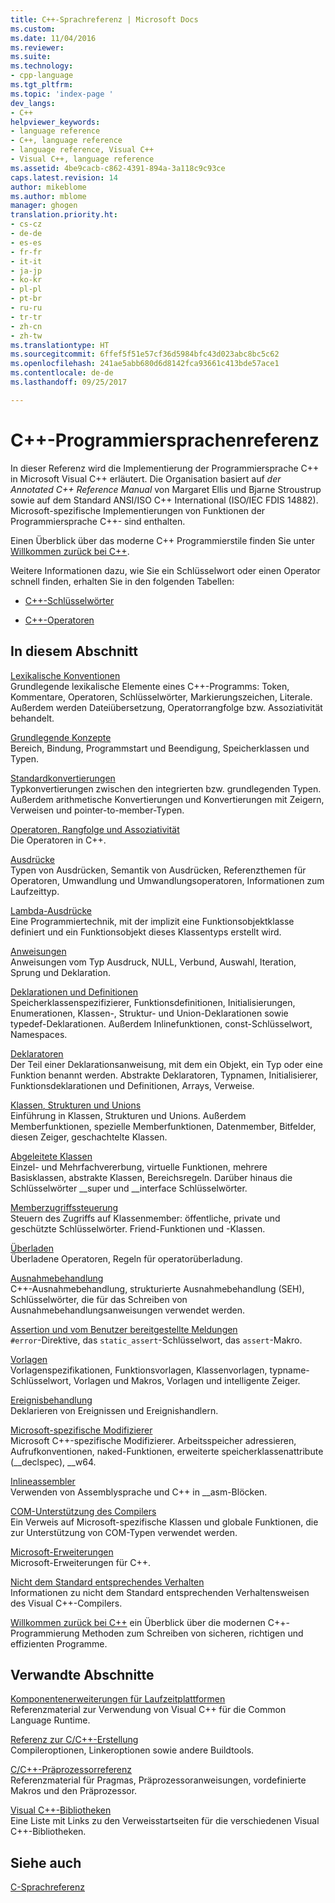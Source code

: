 ```yaml
---
title: C++-Sprachreferenz | Microsoft Docs
ms.custom: 
ms.date: 11/04/2016
ms.reviewer: 
ms.suite: 
ms.technology:
- cpp-language
ms.tgt_pltfrm: 
ms.topic: 'index-page '
dev_langs:
- C++
helpviewer_keywords:
- language reference
- C++, language reference
- language reference, Visual C++
- Visual C++, language reference
ms.assetid: 4be9cacb-c862-4391-894a-3a118c9c93ce
caps.latest.revision: 14
author: mikeblome
ms.author: mblome
manager: ghogen
translation.priority.ht:
- cs-cz
- de-de
- es-es
- fr-fr
- it-it
- ja-jp
- ko-kr
- pl-pl
- pt-br
- ru-ru
- tr-tr
- zh-cn
- zh-tw
ms.translationtype: HT
ms.sourcegitcommit: 6ffef5f51e57cf36d5984bfc43d023abc8bc5c62
ms.openlocfilehash: 241ae5abb680d6d8142fca93661c413bde57ace1
ms.contentlocale: de-de
ms.lasthandoff: 09/25/2017

---
```

# <a name="c-language-reference"></a>C++-Programmiersprachenreferenz
In dieser Referenz wird die Implementierung der Programmiersprache C++ in Microsoft Visual C++ erläutert. Die Organisation basiert auf *der Annotated C++ Reference Manual* von Margaret Ellis und Bjarne Stroustrup sowie auf dem Standard ANSI/ISO C++ International (ISO/IEC FDIS 14882). Microsoft-spezifische Implementierungen von Funktionen der Programmiersprache C++- sind enthalten.  

Einen Überblick über das moderne C++ Programmierstile finden Sie unter [Willkommen zurück bei C++](welcome-back-to-cpp-modern-cpp.md).
  
 Weitere Informationen dazu, wie Sie ein Schlüsselwort oder einen Operator schnell finden, erhalten Sie in den folgenden Tabellen:  
  
-   [C++-Schlüsselwörter](../cpp/keywords-cpp.md)  
  
-   [C++-Operatoren](../cpp/cpp-built-in-operators-precedence-and-associativity.md)  
  
## <a name="in-this-section"></a>In diesem Abschnitt  

 [Lexikalische Konventionen](../cpp/lexical-conventions.md)  
 Grundlegende lexikalische Elemente eines C++-Programms: Token, Kommentare, Operatoren, Schlüsselwörter, Markierungszeichen, Literale. Außerdem werden Dateiübersetzung, Operatorrangfolge bzw. Assoziativität behandelt.  
  
 [Grundlegende Konzepte](../cpp/basic-concepts-cpp.md)  
 Bereich, Bindung, Programmstart und Beendigung, Speicherklassen und Typen.  
  
 [Standardkonvertierungen](../cpp/standard-conversions.md)  
 Typkonvertierungen zwischen den integrierten bzw. grundlegenden Typen. Außerdem arithmetische Konvertierungen und Konvertierungen mit Zeigern, Verweisen und pointer-to-member-Typen.  
  
 [Operatoren, Rangfolge und Assoziativität](../cpp/cpp-built-in-operators-precedence-and-associativity.md)  
 Die Operatoren in C++.  
  
 [Ausdrücke](../cpp/expressions-cpp.md)  
 Typen von Ausdrücken, Semantik von Ausdrücken, Referenzthemen für Operatoren, Umwandlung und Umwandlungsoperatoren, Informationen zum Laufzeittyp.  
  
 [Lambda-Ausdrücke](../cpp/lambda-expressions-in-cpp.md)  
 Eine Programmiertechnik, mit der implizit eine Funktionsobjektklasse definiert und ein Funktionsobjekt dieses Klassentyps erstellt wird.  
  
 [Anweisungen](../cpp/statements-cpp.md)  
 Anweisungen vom Typ Ausdruck, NULL, Verbund, Auswahl, Iteration, Sprung und Deklaration.  
  
 [Deklarationen und Definitionen](declarations-and-definitions-cpp.md)  
 Speicherklassenspezifizierer, Funktionsdefinitionen, Initialisierungen, Enumerationen, Klassen-, Struktur- und Union-Deklarationen sowie typedef-Deklarationen. Außerdem Inlinefunktionen, const-Schlüsselwort, Namespaces.  
  
 [Deklaratoren](http://msdn.microsoft.com/en-us/8a7b9b51-92bd-4ac0-b3fe-0c4abe771838)  
 Der Teil einer Deklarationsanweisung, mit dem ein Objekt, ein Typ oder eine Funktion benannt werden. Abstrakte Deklaratoren, Typnamen, Initialisierer, Funktionsdeklarationen und Definitionen, Arrays, Verweise.  
  
 [Klassen, Strukturen und Unions](../cpp/classes-and-structs-cpp.md)  
 Einführung in Klassen, Strukturen und Unions. Außerdem Memberfunktionen, spezielle Memberfunktionen, Datenmember, Bitfelder, diesen Zeiger, geschachtelte Klassen.  
  
 [Abgeleitete Klassen](../cpp/inheritance-cpp.md)  
 Einzel- und Mehrfachvererbung, virtuelle Funktionen, mehrere Basisklassen, abstrakte Klassen, Bereichsregeln. Darüber hinaus die Schlüsselwörter __super und \__interface Schlüsselwörter.  
  
 [Memberzugriffssteuerung](../cpp/member-access-control-cpp.md)  
 Steuern des Zugriffs auf Klassenmember: öffentliche, private und geschützte Schlüsselwörter. Friend-Funktionen und -Klassen.  
  
 [Überladen](operator-overloading.md)  
 Überladene Operatoren, Regeln für operatorüberladung.  
  
 [Ausnahmebehandlung](../cpp/exception-handling-in-visual-cpp.md)  
 C++-Ausnahmebehandlung, strukturierte Ausnahmebehandlung (SEH), Schlüsselwörter, die für das Schreiben von Ausnahmebehandlungsanweisungen verwendet werden.  
  
 [Assertion und vom Benutzer bereitgestellte Meldungen](../cpp/assertion-and-user-supplied-messages-cpp.md)  
 `#error`-Direktive, das `static_assert`-Schlüsselwort, das `assert`-Makro.  
  
 [Vorlagen](../cpp/templates-cpp.md)  
 Vorlagenspezifikationen, Funktionsvorlagen, Klassenvorlagen, typname-Schlüsselwort, Vorlagen und Makros, Vorlagen und intelligente Zeiger.  
  
 [Ereignisbehandlung](../cpp/event-handling.md)  
 Deklarieren von Ereignissen und Ereignishandlern.  
  
 [Microsoft-spezifische Modifizierer](../cpp/microsoft-specific-modifiers.md)  
 Microsoft C++-spezifische Modifizierer. Arbeitsspeicher adressieren, Aufrufkonventionen, naked-Funktionen, erweiterte speicherklassenattribute (__declspec), \__w64.  
  
 [Inlineassembler](../assembler/inline/inline-assembler.md)  
 Verwenden von Assemblysprache und C++ in __asm-Blöcken.  
  
 [COM-Unterstützung des Compilers](../cpp/compiler-com-support.md)  
 Ein Verweis auf Microsoft-spezifische Klassen und globale Funktionen, die zur Unterstützung von COM-Typen verwendet werden.  
  
 [Microsoft-Erweiterungen](../cpp/microsoft-extensions.md)  
 Microsoft-Erweiterungen für C++.  
  
 [Nicht dem Standard entsprechendes Verhalten](../cpp/nonstandard-behavior.md)  
 Informationen zu nicht dem Standard entsprechenden Verhaltensweisen des Visual C++-Compilers.  

 [Willkommen zurück bei C++](welcome-back-to-cpp-modern-cpp.md) ein Überblick über die modernen C++-Programmierung Methoden zum Schreiben von sicheren, richtigen und effizienten Programme.
  
## <a name="related-sections"></a>Verwandte Abschnitte  
 [Komponentenerweiterungen für Laufzeitplattformen](../windows/component-extensions-for-runtime-platforms.md)  
 Referenzmaterial zur Verwendung von Visual C++ für die Common Language Runtime.  
  
 [Referenz zur C/C++-Erstellung](../build/reference/c-cpp-building-reference.md)  
 Compileroptionen, Linkeroptionen sowie andere Buildtools.  
  
 [C/C++-Präprozessorreferenz](../preprocessor/c-cpp-preprocessor-reference.md)  
 Referenzmaterial für Pragmas, Präprozessoranweisungen, vordefinierte Makros und den Präprozessor.  
  
 [Visual C++-Bibliotheken](../standard-library/cpp-standard-library-reference.md)  
 Eine Liste mit Links zu den Verweisstartseiten für die verschiedenen Visual C++-Bibliotheken.  
  
## <a name="see-also"></a>Siehe auch  
 [C-Sprachreferenz](../c-language/c-language-reference.md)
